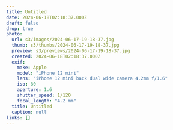 ```yaml
---
title: Untitled
date: 2024-06-18T02:18:37.000Z
draft: false
drop: true
photo:
  url: s3/images/2024-06-17-19-18-37.jpg
  thumb: s3/thumbs/2024-06-17-19-18-37.jpg
  preview: s3/previews/2024-06-17-19-18-37.jpg
  created: 2024-06-18T02:18:37.000Z
  exif:
    make: Apple
    model: "iPhone 12 mini"
    lens: "iPhone 12 mini back dual wide camera 4.2mm f/1.6"
    iso: 80
    aperture: 1.6
    shutter_speed: 1/120
    focal_length: "4.2 mm"
  title: Untitled
  caption: null
links: []
---
```

